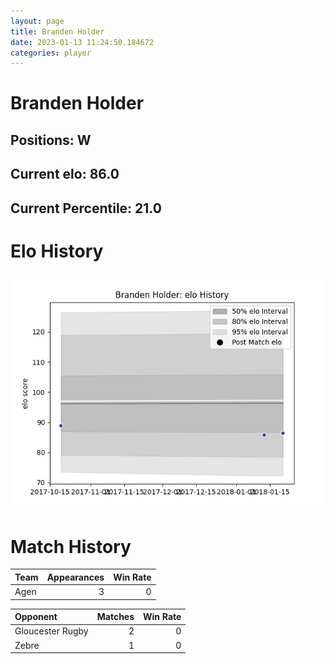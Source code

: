 ```yaml
---  
layout: page  
title: Branden Holder  
date: 2023-01-13 11:24:50.184672  
categories: player  
---
```

# Branden Holder

## Positions: W

## Current elo: 86.0

## Current Percentile: 21.0

# Elo History


![elo history](history_BrandenHolder.png)
# Match History


| Team   |   Appearances |   Win Rate |
|:-------|--------------:|-----------:|
| Agen   |             3 |          0 |

| Opponent         |   Matches |   Win Rate |
|:-----------------|----------:|-----------:|
| Gloucester Rugby |         2 |          0 |
| Zebre            |         1 |          0 |